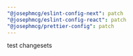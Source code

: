 ```yaml
---
"@josephmcg/eslint-config-next": patch
"@josephmcg/eslint-config-react": patch
"@josephmcg/prettier-config": patch
---
```


test changesets
